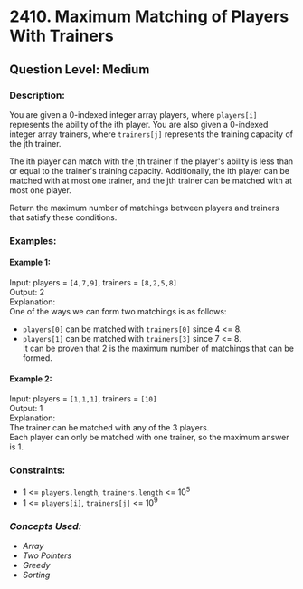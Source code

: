 # 2410. Maximum Matching of Players With Trainers
## Question Level: Medium
### Description:
You are given a 0-indexed integer array players, where `players[i]` represents the ability of the ith player. You are also given a 0-indexed integer array trainers, where `trainers[j]` represents the training capacity of the jth trainer.

The ith player can match with the jth trainer if the player's ability is less than or equal to the trainer's training capacity. Additionally, the ith player can be matched with at most one trainer, and the jth trainer can be matched with at most one player.

Return the maximum number of matchings between players and trainers that satisfy these conditions.

### Examples:
#### Example 1:

Input: players = `[4,7,9]`, trainers = `[8,2,5,8]`  
Output: 2  
Explanation:  
One of the ways we can form two matchings is as follows: 
- `players[0]` can be matched with `trainers[0]` since 4 <= 8.
- `players[1]` can be matched with `trainers[3]` since 7 <= 8.  
It can be proven that 2 is the maximum number of matchings that can be formed.  
#### Example 2:

Input: players = `[1,1,1]`, trainers = `[10]`  
Output: 1  
Explanation:  
The trainer can be matched with any of the 3 players.  
Each player can only be matched with one trainer, so the maximum answer is 1.  

### Constraints:

- 1 <= `players.length`, `trainers.length` <= 10<sup>5</sup>
- 1 <= `players[i]`, `trainers[j]` <= 10<sup>9</sup>


### <i>Concepts Used:
- Array
- Two Pointers
- Greedy
- Sorting</i>